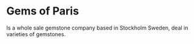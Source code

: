 # Gems of Paris
Is a whole sale gemstone company based in Stockholm Sweden, deal in varieties of gemstones.
